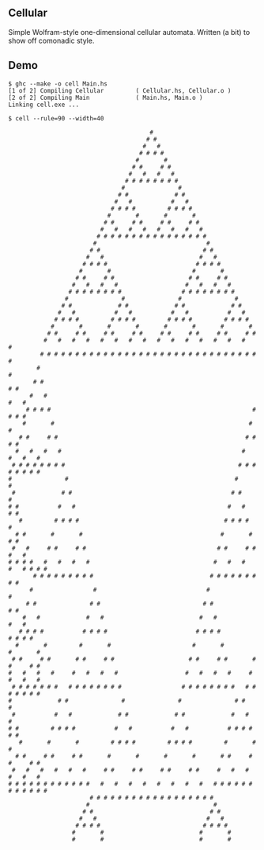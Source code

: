 ## Cellular

Simple Wolfram-style one-dimensional cellular automata. Written (a bit) to show off comonadic style.

## Demo

    $ ghc --make -o cell Main.hs
    [1 of 2] Compiling Cellular         ( Cellular.hs, Cellular.o )
    [2 of 2] Compiling Main             ( Main.hs, Main.o )
    Linking cell.exe ...

    $ cell --rule=90 --width=40

                                            #
                                           # #
                                          #   #
                                         # # # #
                                        #       #
                                       # #     # #
                                      #   #   #   #
                                     # # # # # # # #
                                    #               #
                                   # #             # #
                                  #   #           #   #
                                 # # # #         # # # #
                                #       #       #       #
                               # #     # #     # #     # #
                              #   #   #   #   #   #   #   #
                             # # # # # # # # # # # # # # # #
                            #                               #
                           # #                             # #
                          #   #                           #   #
                         # # # #                         # # # #
                        #       #                       #       #
                       # #     # #                     # #     # #
                      #   #   #   #                   #   #   #   #
                     # # # # # # # #                 # # # # # # # #
                    #               #               #               #
                   # #             # #             # #             # #
                  #   #           #   #           #   #           #   #
                 # # # #         # # # #         # # # #         # # # #
                #       #       #       #       #       #       #       #
               # #     # #     # #     # #     # #     # #     # #     # #
              #   #   #   #   #   #   #   #   #   #   #   #   #   #   #   #
             # # # # # # # # # # # # # # # # # # # # # # # # # # # # # # # #
            #                                                               #
           # #                                                             # #
          #   #                                                           #   #
         # # # #                                                         # # # #
        #       #                                                       #       #
       # #     # #                                                     # #     # #
      #   #   #   #                                                   #   #   #   #
     # # # # # # # #                                                 # # # # # # # #
    #               #                                               #               #
     #             # #                                             # #             #
    # #           #   #                                           #   #           # #
       #         # # # #                                         # # # #         #
      # #       #       #                                       #       #       # #
     #   #     # #     # #                                     # #     # #     #   #
    # # # #   #   #   #   #                                   #   #   #   #   # # # #
           # # # # # # # # #                                 # # # # # # # # #
          #                 #                               #                 #
         # #               # #                             # #               # #
        #   #             #   #                           #   #             #   #
       # # # #           # # # #                         # # # #           # # # #
      #       #         #       #                       #       #         #       #
     # #     # #       # #     # #                     # #     # #       # #     # #
    #   #   #   #     #   #   #   #                   #   #   #   #     #   #   #   #
     # # # # # # #   # # # # # # # #                 # # # # # # # #   # # # # # # #
    #             # #               #               #               # #             #
     #           #   #             # #             # #             #   #           #
    # #         # # # #           #   #           #   #           # # # #         # #
       #       #       #         # # # #         # # # #         #       #       #
      # #     # #     # #       #       #       #       #       # #     # #     # #
     #   #   #   #   #   #     # #     # #     # #     # #     #   #   #   #   #   #
    # # # # # # # # # # # #   #   #   #   #   #   #   #   #   # # # # # # # # # # # #
                           # # # # # # # # # # # # # # # # # #
                          #                                   #
                         # #                                 # #
                        #   #                               #   #
                       # # # #                             # # # #
                      #       #                           #       #
                      #       #                           #       #